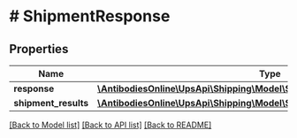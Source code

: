 # # ShipmentResponse

## Properties

Name | Type | Description | Notes
------------ | ------------- | ------------- | -------------
**response** | [**\AntibodiesOnline\UpsApi\Shipping\Model\ShipmentResponseResponse**](ShipmentResponseResponse.md) |  |
**shipment_results** | [**\AntibodiesOnline\UpsApi\Shipping\Model\ShipmentResponseShipmentResults**](ShipmentResponseShipmentResults.md) |  |

[[Back to Model list]](../../README.md#models) [[Back to API list]](../../README.md#endpoints) [[Back to README]](../../README.md)
